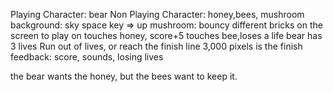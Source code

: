Playing Character: bear
Non Playing Character: honey,bees, mushroom
background: sky
space key => up
mushroom: bouncy
different bricks on the screen to play on
touches honey, score+5
touches bee,loses a life
bear has 3 lives
Run out of lives, or reach the finish line
3,000 pixels is the finish
feedback: score, sounds, losing lives

the bear wants the honey, but the bees want to keep it.